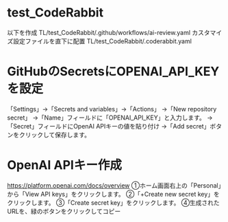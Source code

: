 # test_CodeRabbit

以下を作成
TL/test_CodeRabbit/.github/workflows/ai-review.yaml
カスタマイズ設定ファイルを直下に配置
TL/test_CodeRabbit/.coderabbit.yaml

# GitHubのSecretsにOPENAI_API_KEYを設定
「Settings」→「Secrets and variables」→「Actions」
→「New repository secret」
→「Name」フィールドに「OPENAI_API_KEY」と入力します。
→「Secret」フィールドにOpenAI APIキーの値を貼り付け
→「Add secret」ボタンをクリックして保存します。

# OpenAI APIキー作成
https://platform.openai.com/docs/overview
①ホーム画面右上の「Personal」から「View API keys」をクリックします。
②「+Create new secret key」をクリックします。
③「Create secret key」をクリックします。
④生成されたURLを、緑のボタンをクリックしてコピー
